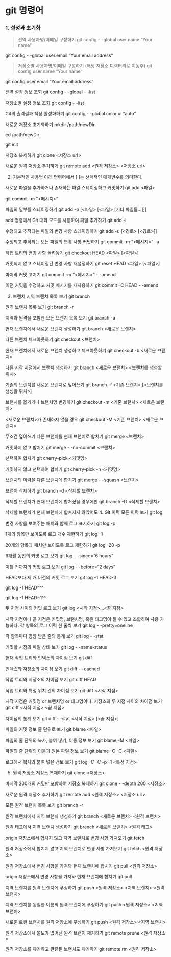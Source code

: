 # git 명령어

### 1. 설정과 초기화
> 전역 사용자명/이메일 구성하기
git config - -global user.name “Your name”

git config - -global user.email “Your email address”

> 저장소별 사용자명/이메일 구성하기 (해당 저장소 디렉터리로 이동후)
git config user.name “Your name”

git config user.email “Your email address”

전역 설정 정보 조회
git config - -global - -list

저장소별 설정 정보 조회
git config - -list

Git의 출력결과 색상 활성화하기
git config - -global color.ui “auto”

새로운 저장소 초기화하기
mkdir /path/newDir

cd /path/newDir

git init

저장소 복제하기
git clone <저장소 url>

새로운 원격 저장소 추가하기
git remote add <원격 저장소> <저장소 url>

2. 기본적인 사용법
아래 명령어에서 [ ]는 선택적인 매개변수를 의미한다.

새로운 파일을 추가하거나 존재하는 파일 스테이징하고 커밋하기
git add <파일>

git commit -m “<메시지>”

파일의 일부를 스테이징하기
git add -p [<파일> [<파일> [기타 파일들…]]]

add 명령에서 Git 대화 모드를 사용하여 파일 추가하기
git add -i

수정되고 추적되는 파일의 변경 사항 스테이징하기
git add -u [<경로> [<경로>]]

수정되고 추적되는 모든 파일의 변경 사항 커밋하기
git commit -m “<메시지>” -a

작업 트리의 변경 사항 돌려놓기
git checkout HEAD <파일> [<파일>]

커밋되지 않고 스테이징된 변경 사항 재설정하기
git reset HEAD <파일> [<파일>]

마지막 커밋 고치기
git commit -m “<메시지>” - -amend

이전 커밋을 수정하고 커밋 메시지를 재사용하기
git commit -C HEAD - -amend

3. 브랜치
지역 브랜치 목록 보기
git branch

원격 브랜치 목록 보기
git branch -r

지역과 원격을 포함한 모든 브랜치 목록 보기
git branch -a

현재 브랜치에서 새로운 브랜치 생성하기
git branch <새로운 브랜치>

다른 브랜치 체크아웃하기
git checkout <브랜치>

현재 브랜치에서 새로운 브랜치 생성하고 체크아웃하기
git checkout -b <새로운 브랜치>

다른 시작 지점에서 브랜치 생성하기
git branch <새로운 브랜치> <브랜치를 생성할 위치>

기존의 브랜치를 새로운 브랜치로 덮어쓰기
git branch -f <기존 브랜치> [<브랜치를 생성할 위치>]

브랜치를 옮기거나 브랜치명 변경하기
git checkout -m <기존 브랜치> <새로운 브랜치>

<새로운 브랜치>가 존재하지 않을 경우
git checkout -M <기존 브랜치> <새로운 브랜치>

무조건 덮어쓰기
다른 브랜치를 현재 브랜치로 합치기
git merge <브랜치>

커밋하지 않고 합치기
git merge - -no-commit <브랜치>

선택하여 합치기
git cherry-pick <커밋명>

커밋하지 않고 선택하여 합치기
git cherry-pick -n <커밋명>

브랜치의 이력을 다른 브랜치에 합치기
git merge - -squash <브랜치>

브랜치 삭제하기
git branch -d <삭제할 브랜치>

삭제할 브랜치가 현재 브랜치에 합쳐졌을 경우에만
git branch -D <삭제할 브랜치>

삭제할 브랜치가 현재 브랜치에 합쳐지지 않았어도
4. Git 이력
모든 이력 보기
git log

변경 사항을 보여주는 패치와 함께 로그 표시하기
git log -p

1개의 항목만 보이도록 로그 개수 제한하기
git log -1

20개의 항목과 패치만 보이도록 로그 제한하기
git log -20 -p

6개월 동안의 커밋 로그 보기
git log - -since=”6 hours”

이틀 전까지의 커밋 로그 보기
git log - -before=”2 days”

HEAD보다 세 개 이전의 커밋 로그 보기
git log -1 HEAD-3

git log -1 HEAD^^^

git log -1 HEAD~1^^

두 지점 사이의 커밋 로그 보기
git log <시작 지점>…<끝 지점>

시작 지점이나 끝 지점은 커밋명, 브랜치명, 혹은 태그명이 될 수 있고 조합하여 사용 가능하다.
각 항목의 로그 이력 한 줄씩 보기
git log - -pretty=oneline

각 항목마다 영향 받은 줄의 통계 보기
git log - -stat

커밋할 시점의 파일 상태 보기
git log - -name-status

현재 작업 트리와 인덱스의 차이점 보기
git diff

인덱스와 저장소의 차이점 보기
git diff - -cached

작업 트리와 저장소의 차이점 보기
git diff HEAD

작업 트리와 특정 위치 간의 차이점 보기
git diff <시작 지점>

시작 지점은 커밋명 or 브랜치명 or 태그명이다.
저장소의 두 지점 사이의 차이점 보기
git diff <시작 지점> <끝 지점>

차이점의 통계 보기
git diff - -stat <시작 지점> [<끝 지점>]

파일의 커밋 정보 줄 단위로 보기
git blame <파일>

파일의 줄 단위의 복사, 붙여 넣기, 이동 정보 보기
git blame -M <파일>

파일의 줄 단위의 이동과 원본 파일 정보 보기
git blame -C -C <파일>

로그에서 복사와 붙여 넣은 정보 보기
git log -C -C -p -1 <특정 지점>

5. 원격 저장소
저장소 복제하기
git clone <저장소>

마지막 200개의 커밋만 포함하여 저장소 복제하기
git clone - -depth 200 <저장소>

새로운 원격 저장소 추가하기
git remote add <원격 저장소> <저장소 url>

모든 원격 브랜치 목록 보기
git branch -r

원격 브랜치에서 지역 브랜치 생성하기
git branch <새로운 브랜치> <원격 브랜치>

원격 태그에서 지역 브랜치 생성하기
git branch <새로운 브랜치> <원격 태그>

origin 저장소에서 합치지 않고 지역 브랜치로 변경 사항 가져오기
git fetch

원격 저장소에서 합치지 않고 지역 브랜치로 변경 사항 가져오기
git fetch <원격 저장소>

원격 저장소에서 변경 사항을 가져와 현재 브랜치에 합치기
git pull <원격 저장소>

origin 저장소에서 변경 사항을 가져와 현재 브랜치에 합치기
git pull

지역 브랜치를 원격 브랜치에 푸싱하기
git push <원격 저장소> <지역 브랜치>:<원격 브랜치>

지역 브랜치를 동일한 이름의 원격 브랜치에 푸싱하기
git push <원격 저장소> <지역 브랜치>

새로운 로컬 브랜치를 원격 저장소에 푸싱하기
git push <원격 저장소> <지역 브랜치>

원격 저장소에서 쓸모가 없어진 원격 브랜치 제거하기
git remote prune <원격 저장소>

원격 저장소를 제거하고 관련된 브랜치도 제거하기
git remote rm <원격 저장소>
